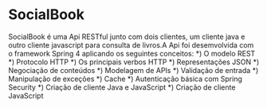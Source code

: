 # SocialBook
SocialBook é uma Api RESTful junto com dois clientes, um cliente java e outro cliente javascript para consulta de livros.A Api foi desemvolvida
com o framework Spring 4 aplicando os seguintes conceitos:
*) O modelo REST
*) Protocolo HTTP
*) Os principais verbos HTTP
*) Representações JSON
*) Negociação de conteúdos
*) Modelagem de APIs
*) Validação de entrada
*) Manipulação de exceções
*) Cache
*) Autenticação básica com Spring Security
*) Criação de cliente Java e JavaScript
*) Criação de cliente JavaScript

